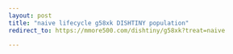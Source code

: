```yaml
---
layout: post
title: "naive lifecycle g58xk DISHTINY population"
redirect_to: https://mmore500.com/dishtiny/g58xk?treat=naive

---
```

